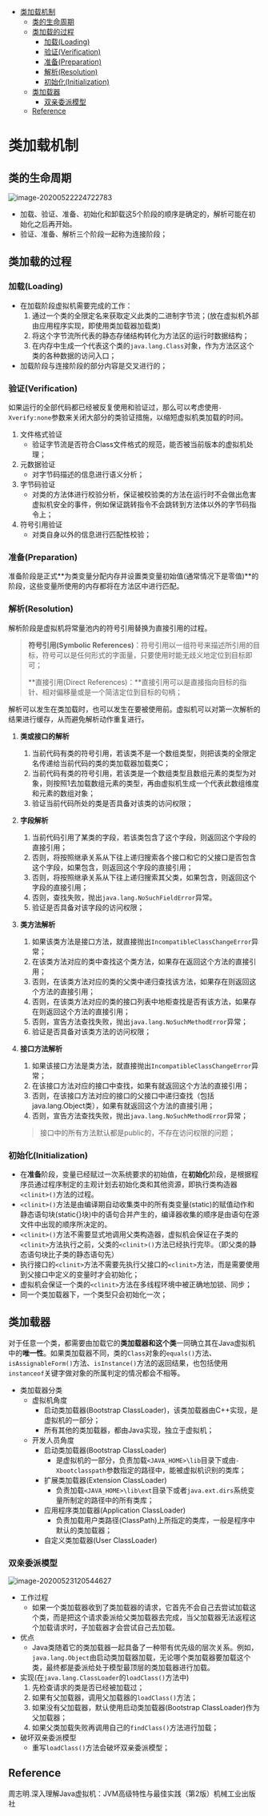 <!-- TOC -->

- [类加载机制](#类加载机制)
  - [类的生命周期](#类的生命周期)
  - [类加载的过程](#类加载的过程)
    - [加载(Loading)](#加载loading)
    - [验证(Verification)](#验证verification)
    - [准备(Preparation)](#准备preparation)
    - [解析(Resolution)](#解析resolution)
    - [初始化(Initialization)](#初始化initialization)
  - [类加载器](#类加载器)
    - [双亲委派模型](#双亲委派模型)
  - [Reference](#reference)

<!-- /TOC -->

# 类加载机制

## 类的生命周期

![image-20200522224722783](%E7%B1%BB%E5%8A%A0%E8%BD%BD%E6%9C%BA%E5%88%B6.assets/image-20200522224722783.png)

- 加载、验证、准备、初始化和卸载这5个阶段的顺序是确定的，解析可能在初始化之后再开始。
- 验证、准备、解析三个阶段一起称为连接阶段；



## 类加载的过程

### 加载(Loading)

- 在加载阶段虚拟机需要完成的工作：
  1. 通过一个类的全限定名来获取定义此类的二进制字节流；(放在虚拟机外部由应用程序实现，即使用类加载器加载类)
  2. 将这个字节流所代表的静态存储结构转化为方法区的运行时数据结构；
  3. 在内存中生成一个代表这个类的```java.lang.Class```对象，作为方法区这个类的各种数据的访问入口；
- 加载阶段与连接阶段的部分内容是交叉进行的；

### 验证(Verification)

如果运行的全部代码都已经被反复使用和验证过，那么可以考虑使用```-Xverify:none```参数来关闭大部分的类验证措施，以缩短虚拟机类加载的时间。

1. 文件格式验证
   - 验证字节流是否符合Class文件格式的规范，能否被当前版本的虚拟机处理；
2. 元数据验证
   - 对字节码描述的信息进行语义分析；
3. 字节码验证
   - 对类的方法体进行校验分析，保证被校验类的方法在运行时不会做出危害虚拟机安全的事件，例如保证跳转指令不会跳转到方法体以外的字节码指令上；
4. 符号引用验证
   - 对类自身以外的信息进行匹配性校验；

### 准备(Preparation)

准备阶段是正式**为类变量分配内存并设置类变量初始值(通常情况下是零值)**的阶段，这些变量所使用的内存都将在方法区中进行匹配。

### 解析(Resolution)

解析阶段是虚拟机将常量池内的符号引用替换为直接引用的过程。

> **符号引用(Symbolic References)**：符号引用以一组符号来描述所引用的目标，符号可以是任何形式的字面量，只要使用时能无歧义地定位到目标即可；
>
> **直接引用(Direct References)：**直接引用可以是直接指向目标的指针、相对偏移量或是一个简洁定位到目标的句柄；

解析可以发生在类加载时，也可以发生在要被使用前。虚拟机可以对第一次解析的结果进行缓存，从而避免解析动作重复进行。

1. **类或接口的解析**
   1. 当前代码有类的符号引用，若该类不是一个数组类型，则把该类的全限定名传递给当前代码的类的类加载器加载类C；
   2. 当前代码有类的符号引用，若该类是一个数组类型且数组元素的类型为对象，则按照1去加载数组元素的类型，再由虚拟机生成一个代表此数组维度和元素的数组对象；
   3. 验证当前代码所处的类是否具备对该类的访问权限；
2. **字段解析**
   1. 当前代码引用了某类的字段，若该类包含了这个字段，则返回这个字段的直接引用；
   2. 否则，将按照继承关系从下往上递归搜索各个接口和它的父接口是否包含这个字段，如果包含，则返回这个字段的直接引用；
   3. 否则，将按照继承关系从下往上递归搜索其父类，如果包含，则返回这个字段的直接引用；
   4. 否则，查找失败，抛出```java.lang.NoSuchFieldError```异常。
   5. 验证是否具备对该字段的访问权限；

3. **类方法解析**

   1. 如果该类方法是接口方法，就直接抛出```IncompatibleClassChangeError```异常；
   2. 在该类方法对应的类中查找这个类方法，如果存在返回这个方法的直接引用；
   3. 否则，在该类方法对应的类的父类中递归查找该方法，如果存在则返回这个方法的直接引用；
   4. 否则，在该类方法对应的类的接口列表中地柜查找是否有该方法，如果存在则返回这个方法的直接引用；
   5. 否则，宣告方法查找失败，抛出```java.lang.NoSuchMethodError```异常；
   6. 验证是否具备对该类方法的访问权限；

4. **接口方法解析**

   1. 如果该接口方法是类方法，就直接抛出```IncompatibleClassChangeError```异常；
   2. 在该接口方法对应的接口中查找，如果有就返回这个方法的直接引用；
   3. 否则，在该接口方法对应的接口的父接口中递归查找（包括java.lang.Object类），如果有就返回这个方法的直接引用；
   4. 否则，宣告方法查找失败，抛出```java.lang.NoSuchMethodError```异常；

   > 接口中的所有方法默认都是public的，不存在访问权限的问题；

### 初始化(Initialization)

- 在**准备**阶段，变量已经赋过一次系统要求的初始值，在**初始化**阶段，是根据程序员通过程序制定的主观计划去初始化类和其他资源，即执行类构造器```<clinit>()```方法的过程。
- ```<clinit>()```方法是由编译期自动收集类中的所有类变量(static)的赋值动作和静态语句块(static{}块)中的语句合并产生的，编译器收集的顺序是由语句在源文件中出现的顺序所决定的。
- ```<clinit>()```方法不需要显式地调用父类构造器，虚拟机会保证在子类的```<clinit>```方法执行之前，父类的```<clinit>()```方法已经执行完毕。（即父类的静态语句块比子类的静态语句先）
- 执行接口的```<clinit>```方法不需要先执行父接口的```<clinit>```方法，而是需要使用到父接口中定义的变量时才会初始化；
- 虚拟机会保证一个类的```<clinit>```方法在多线程环境中被正确地加锁、同步；
- 同一个类加载器下，一个类型只会初始化一次；



## 类加载器

对于任意一个类，都需要由加载它的**类加载器和这个类**一同确立其在Java虚拟机中的**唯一性**。如果类加载器不同，类的```Class```对象的```equals()```方法、```isAssignableForm()```方法、```isInstance()```方法的返回结果，也包括使用```instanceof```关键字做对象的所属判定的情况都会不相等。

- 类加载器分类
  - 虚拟机角度
    - 启动类加载器(Bootstrap ClassLoader)，该类加载器由C++实现，是虚拟机的一部分；
    - 所有其他的类加载器，都由Java实现，独立于虚拟机；
  - 开发人员角度
    - 启动类加载器(Bootstrap ClassLoader)
      - 是虚拟机的一部分，负责加载```<JAVA_HOME>\lib```目录下或由```-Xbootclasspath```参数指定的路径中，能被虚拟机识别的类库；
    - 扩展类加载器(Extension ClassLoader)
      - 负责加载```<JAVA_HOME>\lib\ext```目录下或者```java.ext.dirs```系统变量所制定的路径中的所有类库；
    - 应用程序类加载器(Application ClassLoader)
      - 负责加载用户类路径(ClassPath)上所指定的类库，一般是程序中默认的类加载器；
    - 自定义类加载器(User ClassLoader)

### 双亲委派模型

![image-20200523120544627](%E7%B1%BB%E5%8A%A0%E8%BD%BD%E6%9C%BA%E5%88%B6.assets/image-20200523120544627.png)

- 工作过程
  - 如果一个类加载器收到了类加载器的请求，它首先不会自己去尝试加载这个类，而是把这个请求委派给父类加载器去完成，当父加载器无法返程这个加载请求时，子加载器才会尝试自己去加载。
- 优点
  - Java类随着它的类加载器一起具备了一种带有优先级的层次关系。例如，```java.lang.Object```由启动类加载器加载，无论哪个类加载器要加载这个类，最终都是委派给处于模型最顶层的类加载器进行加载。
- 实现(在```java.lang.ClassLoader```的```loadClass()```方法中)
  1. 先检查请求的类是否已经被加载过；
  2. 如果有父加载器，调用父加载器的```loadClass()```方法；
  3. 如果没有父加载器，默认使用启动类加载器(Bootstrap ClassLoader)作为父加载器；
  4. 如果父类加载失败再调用自己的```findClass()```方法进行加载；
- 破坏双亲委派模型
  - 重写```loadClass()```方法会破坏双亲委派模型；



## Reference

周志明.深入理解Java虚拟机：JVM高级特性与最佳实践（第2版）机械工业出版社